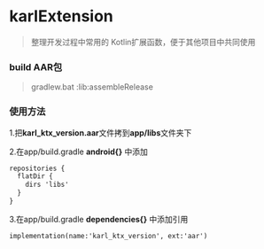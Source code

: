 # karlExtension
> 整理开发过程中常用的 Kotlin扩展函数，便于其他项目中共同使用

### build AAR包
> gradlew.bat :lib:assembleRelease


### 使用方法
1.把**karl_ktx_version.aar**文件拷到**app/libs**文件夹下   

2.在app/build.gradle **android{}** 中添加   
```xml
repositories {
  flatDir {
    dirs 'libs'
  }
}
```

3.在app/build.gradle **dependencies{}** 中添加引用   
 ```xml
 implementation(name:'karl_ktx_version', ext:'aar')
```
